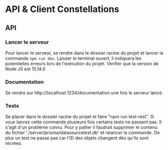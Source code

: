 # API & Client Constellations

## API
### Lancer le serveur
Pour lancer le serveur, se rendre dans le dossier racine du projet et lancer la commande ```npm run dev```.
Laisser le terminal ouvert, il indiquera les potentielles erreurs lors de l'exécution du projet.
Verifier que la version de Node JS est 15.14.0


### Documentation
Se rendre sur http://localhost:1234/documentation une fois le serveur lancé.

### Tests
Se placer dans le dossier racine du projet et faire "npm run test-rest".
Si vous lancez cette commande plusieurs fois certains tests ne passent pas.
Il s'agit d'un problème connu. Pour y pallier il faudrait supprimer le contenu du fichier './server/prisma/datasourcetest.db' et relancer la commande.
De plus un test ne passe pas car l'ID des objets changent dès qu'ils sont recrées.

